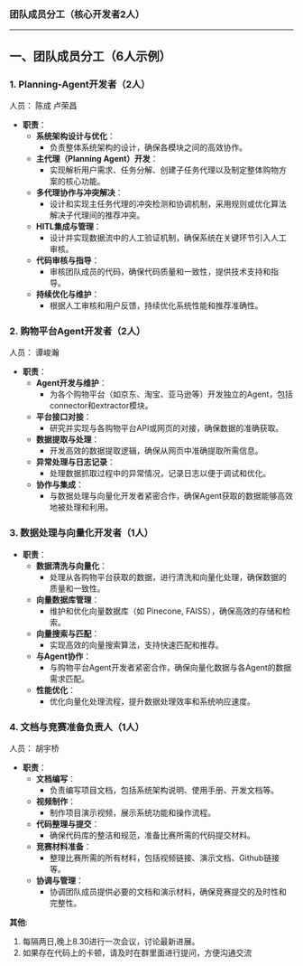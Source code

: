 
### 团队成员分工（核心开发者2人）

---

## **一、团队成员分工（6人示例）**

### **1. Planning-Agent开发者（2人）**
人员： 陈成 卢荣昌

- **职责**：
    - **系统架构设计与优化**：
        - 负责整体系统架构的设计，确保各模块之间的高效协作。
    - **主代理（Planning Agent）开发**：
        - 实现解析用户需求、任务分解、创建子任务代理以及制定整体购物方案的核心功能。
    - **多代理协作与冲突解决**：
        - 设计和实现主任务代理的冲突检测和协调机制，采用规则或优化算法解决子代理间的推荐冲突。
    - **HITL集成与管理**：
        - 设计并实现数据流中的人工验证机制，确保系统在关键环节引入人工审核。
    - **代码审核与指导**：
        - 审核团队成员的代码，确保代码质量和一致性，提供技术支持和指导。
    - **持续优化与维护**：
        - 根据人工审核和用户反馈，持续优化系统性能和推荐准确性。

### **2. 购物平台Agent开发者（2人）**
人员： 谭峻瀚
- **职责**：
    - **Agent开发与维护**：
        - 为各个购物平台（如京东、淘宝、亚马逊等）开发独立的Agent，包括connector和extractor模块。
    - **平台接口对接**：
        - 研究并实现与各购物平台API或网页的对接，确保数据的准确获取。
    - **数据提取与处理**：
        - 开发高效的数据提取逻辑，确保从网页中准确提取所需信息。
    - **异常处理与日志记录**：
        - 处理数据抓取过程中的异常情况，记录日志以便于调试和优化。
    - **协作与集成**：
        - 与数据处理与向量化开发者紧密合作，确保Agent获取的数据能够高效地被处理和利用。

### **3. 数据处理与向量化开发者（1人）**

- **职责**：
    - **数据清洗与向量化**：
        - 处理从各购物平台获取的数据，进行清洗和向量化处理，确保数据的质量和一致性。
    - **向量数据库管理**：
        - 维护和优化向量数据库（如 Pinecone, FAISS），确保高效的存储和检索。
    - **向量搜索与匹配**：
        - 实现高效的向量搜索算法，支持快速匹配和推荐。
    - **与Agent协作**：
        - 与购物平台Agent开发者紧密合作，确保向量化数据与各Agent的数据需求匹配。
    - **性能优化**：
        - 优化向量化处理流程，提升数据处理效率和系统响应速度。



### **4. 文档与竞赛准备负责人（1人）**
人员： 胡宇桥
- **职责**：
    - **文档编写**：
        - 负责编写项目文档，包括系统架构说明、使用手册、开发文档等。
    - **视频制作**：
        - 制作项目演示视频，展示系统功能和操作流程。
    - **代码整理与提交**：
        - 确保代码库的整洁和规范，准备比赛所需的代码提交材料。
    - **竞赛材料准备**：
        - 整理比赛所需的所有材料，包括视频链接、演示文档、Github链接等。
    - **协调与管理**：
        - 协调团队成员提供必要的文档和演示材料，确保竞赛提交的及时性和完整性。


**其他**:
1. 每隔两日,晚上8.30进行一次会议，讨论最新进展。
2. 如果存在代码上的卡顿，请及时在群里面进行提问，方便沟通交流